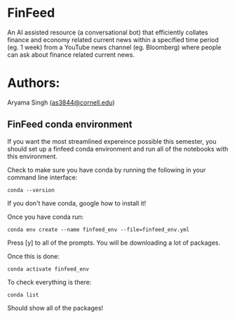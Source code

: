 # FinFeed
An AI assisted resource (a conversational bot) that efficiently collates finance and economy related current news within a specified time period (eg. 1 week) from a YouTube news channel (eg. Bloomberg) where people can ask about finance related current news.
# Authors: 
Aryama Singh (as3844@cornell.edu)

## FinFeed conda environment

If you want the most streamlined expereince possible this semester, you should set up a finfeed conda environment and run all of the notebooks with this environment.

Check to make sure you have conda by running the following in your command line interface:

    conda --version

If you don't have conda, google how to install it!

Once you have conda run:

    conda env create --name finfeed_env --file=finfeed_env.yml

Press [y] to all of the prompts.  You will be downloading a lot of packages.

Once this is done:

    conda activate finfeed_env

To check everything is there:

    conda list

Should show all of the packages!